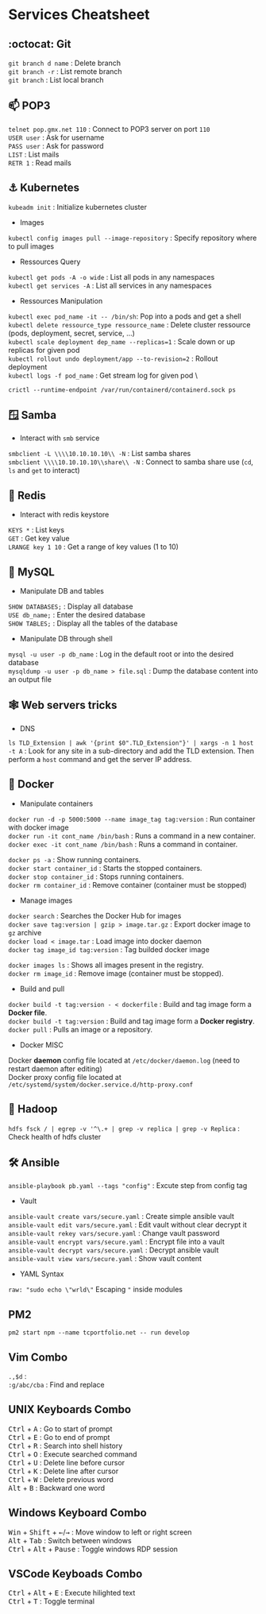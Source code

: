 # Services Cheatsheet

## :octocat: Git

```git branch d name``` : Delete branch \
```git branch -r``` : List remote branch \
```git branch``` : List local branch

## 📫 POP3

```telnet pop.gmx.net 110``` : Connect to POP3 server on port ```110``` \
```USER user``` : Ask for username \
```PASS user``` : Ask for password \
```LIST``` : List mails \
```RETR 1``` : Read mails 

## ⚓ Kubernetes

```kubeadm init``` : Initialize kubernetes cluster

- Images
  
```kubectl config images pull --image-repository``` : Specify repository where to pull images

- Ressources Query
  
```kubectl get pods -A -o wide``` : List all pods in any namespaces \
```kubectl get services -A``` : List all services in any namespaces 

- Ressources Manipulation
  
```kubectl exec pod_name -it -- /bin/sh```: Pop into a pods and get a shell \
```kubectl delete ressource_type ressource_name``` : Delete cluster ressource (pods, deployment, secret, service, ...) \
```kubectl scale deployment dep_name --replicas=1``` : Scale down or up replicas for given pod \
```kubectl rollout undo deployment/app --to-revision=2``` : Rollout deployment \
```kubectl logs -f pod_name``` : Get stream log for given pod \

```crictl --runtime-endpoint /var/run/containerd/containerd.sock ps```

## 🪟 Samba

- Interact with ``smb`` service

```smbclient -L \\\\10.10.10.10\\ -N``` : List samba shares \
```smbclient \\\\10.10.10.10\\share\\ -N``` : Connect to samba share use (``cd``, ``ls`` and ``get`` to interact)

## 🧊 Redis

- Interact with redis keystore

```KEYS *``` : List keys \
```GET``` : Get key value \
```LRANGE key 1 10``` : Get a range of key values (1 to 10)

## :dolphin: MySQL

- Manipulate DB and tables

```SHOW DATABASES;``` : Display all database\
```USE db_name;``` : Enter the desired database\
```SHOW TABLES;``` : Display all the tables of the database

- Manipulate DB through shell

```mysql -u user -p db_name``` : Log in the default root or into the desired database\
```mysqldump -u user -p db_name > file.sql``` : Dump the database content into an output file

## :spider_web: Web servers tricks

- DNS

```ls TLD_Extension | awk '{print $0".TLD_Extension"}' | xargs -n 1 host -t A``` : Look for any site in a sub-directory and add the TLD extension. Then perform a ```host``` command and get the server IP address.

## :whale: Docker

- Manipulate containers

```docker run -d -p 5000:5000 --name image_tag tag:version``` : Run container with docker image\
```docker run -it cont_name /bin/bash``` : Runs a command in a new container.\
```docker exec -it cont_name /bin/bash``` : Runs a command in container.

```docker ps -a``` : Show running containers.\
```docker start container_id``` : Starts the stopped containers.\
```docker stop container_id``` : Stops running containers.\
```docker rm container_id``` : Remove container (container must be stopped)

- Manage images

```docker search``` : Searches the Docker Hub for images\
```docker save tag:version | gzip > image.tar.gz``` : Export docker image to ``gz`` archive\
```docker load < image.tar``` : Load image into docker daemon\
```docker tag image_id tag:version``` : Tag builded docker image

```docker images ls``` : Shows all images present in the registry.\
```docker rm image_id``` : Remove image (container must be stopped).

- Build and pull

```docker build -t tag:version - < dockerfile``` : Build and tag image form a **Docker file**.\
```docker build -t tag:version``` : Build and tag image form a **Docker registry**.\
```docker pull``` : Pulls an image or a repository.

- Docker MISC

Docker **daemon** config file located at ``/etc/docker/daemon.log`` (need to restart daemon after editing)\
Docker proxy config file located at ``/etc/systemd/system/docker.service.d/http-proxy.conf``

## 🐘 Hadoop

```hdfs fsck / | egrep -v '^\.+ | grep -v replica | grep -v Replica``` : Check health of hdfs cluster

## 🛠 Ansible

```ansible-playbook pb.yaml --tags "config"``` : Excute step from config tag

- Vault

```ansible-vault create vars/secure.yaml``` : Create simple ansible vault \
```ansible-vault edit vars/secure.yaml``` : Edit vault without clear decrypt it \
```ansible-vault rekey vars/secure.yaml``` : Change vault password \
```ansible-vault encrypt vars/secure.yaml``` : Encrypt file into a vault \
```ansible-vault decrypt vars/secure.yaml``` : Decrypt ansible vault \
```ansible-vault view vars/secure.yaml``` : Show vault content

- YAML Syntax

```raw: "sudo echo \"wrld\"``` Escaping ``"`` inside modules

## PM2

```pm2 start npm --name tcportfolio.net -- run develop```

## Vim Combo

```.,$d``` : \
```:g/abc/cba``` : Find and replace

## UNIX Keyboards Combo

<kbd>Ctrl</kbd> + <kbd>A</kbd> : Go to start of prompt \
<kbd>Ctrl</kbd> + <kbd>E</kbd> : Go to end of prompt \
<kbd>Ctrl</kbd> + <kbd>R</kbd> : Search into shell history \
<kbd>Ctrl</kbd> + <kbd>O</kbd> : Execute searched command \
<kbd>Ctrl</kbd> + <kbd>U</kbd> : Delete line before cursor \
<kbd>Ctrl</kbd> + <kbd>K</kbd> : Delete line after cursor \
<kbd>Ctrl</kbd> + <kbd>W</kbd> : Delete previous word \
<kbd>Alt</kbd> + <kbd>B</kbd> : Backward one word

## Windows Keyboard Combo
<kbd>Win</kbd> + <kbd>Shift</kbd> + <kbd>&larr;</kbd>/<kbd>&rarr;</kbd> : Move window to left or right screen \
<kbd>Alt</kbd> + <kbd>Tab</kbd> : Switch between windows \
<kbd>Ctrl</kbd> + <kbd>Alt</kbd> + <kbd>Pause</kbd> : Toggle windows RDP session

## VSCode Keyboads Combo

<kbd>Ctrl</kbd> + <kbd>Alt</kbd> + <kbd>E</kbd> : Execute hilighted text \
<kbd>Ctrl</kbd> + <kbd>T</kbd> : Toggle terminal
